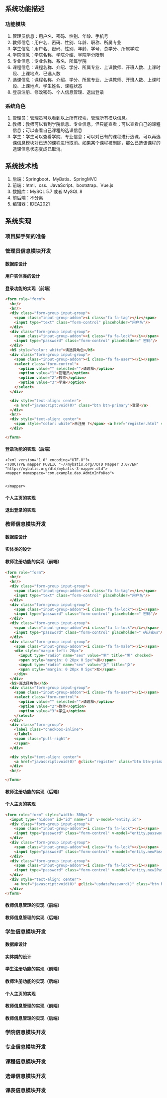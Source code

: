 ## 系统功能描述
### 功能模块

1. 管理员信息：用户名、密码、性别、年龄、手机号
2. 教师信息：用户名、密码、性别、年龄、职称、所属专业
3. 学生信息：用户名、密码、性别、年龄、学号、总学分、所属学院
4. 学院信息：学院名称、学院介绍、学院学分限制
5. 专业信息：专业名称、系名、所属学院
6. 课程信息：课程名称、介绍、学分、所属专业、上课教师、开班人数、上课时段、上课地点、已选人数
7. 选课信息：课程名称、介绍、学分、所属专业、上课教师、开班人数、上课时段、上课地点、学生姓名、课程状态
8. 登录注册、修改密码、个人信息管理、退出登录
### 系统角色

1. 管理员：管理员可以看到以上所有模块，管理所有模块信息。
2. 教师：教师可以看到学院信息、专业信息，但只能查看；可以查看自己的课程信息；可以查看自己课程的选课信息
3. 学生：学生可以查看学院、专业信息；可以对已有的课程进行选课，可以再选课信息模块对已选的课程进行取消。如果某个课程被删除，那么已选该课程的选课信息状态变成已取消。
## 系统技术栈

1. 后端：Springboot、MyBatis、SpringMVC
2. 前端：html、css、JavaScript、bootstrap、Vue.js
3. 数据库：MySQL 5.7 或者 MySQL 8
4. 前后端：不分离
5. 编辑器：IDEA2021
## 系统实现
### 项目脚手架的准备

### 管理员信息模块开发
#### 数据库设计

#### 用户实体类的设计

#### 登录功能的实现（前端）
```html
<form role="form">
  <hr/>
  <br/>
  <div class="form-group input-group">
    <span class="input-group-addon"><i class="fa fa-tag"></i></span>
    <input type="text" class="form-control" placeholder="用户名"/>
  </div>
  <div class="form-group input-group">
    <span class="input-group-addon"><i class="fa fa-lock"></i></span>
    <input type="password" class="form-control" placeholder=" 密码"/>
  </div>
  <h5 style="color: white">请选择角色</h5>
  <div class="form-group input-group">
    <span class="input-group-addon"><i class="fa fa-user"></i></span>
    <select class="form-control">
      <option value="" selected="">请选择</option>
      <option value="1">管理员</option>
      <option value="2">教师</option>
      <option value="3">学生</option>
    </select>
  </div>

  <div style="text-align: center">
    <a href="javascript:void(0)" class="btn btn-primary">登录</a>
  </div>
  <hr/>
  <div style="text-align: center">
    <span style="color: white">未注册 ?</span> <a href="register.html" style="color: yellow">点击这里 </a>
  </div>

</form>
```
#### 登录功能的实现（后端）
```
<?xml version="1.0" encoding="UTF-8"?>
<!DOCTYPE mapper PUBLIC "-//mybatis.org//DTD Mapper 3.0//EN" "http://mybatis.org/dtd/mybatis-3-mapper.dtd">
<mapper namespace="com.example.dao.AdminInfoDao">

    
</mapper>
```
#### 个人主页的实现

#### 退出登录的实现

### 教师信息模块开发
#### 数据库设计
#### 实体类的设计
#### 教师注册功能的实现（前端）
```html
<form role="form">
  <hr/>
  <br/>
  <div class="form-group input-group">
    <span class="input-group-addon"><i class="fa fa-tag"></i></span>
    <input type="text" class="form-control" placeholder="用户名"/>
  </div>
  <div class="form-group input-group">
    <span class="input-group-addon"><i class="fa fa-lock"></i></span>
    <input type="password" class="form-control" placeholder=" 密码"/>
  </div>
  <div class="form-group input-group">
    <span class="input-group-addon"><i class="fa fa-lock"></i></span>
    <input type="password" class="form-control" placeholder=" 确认密码"/>
  </div>
  <div class="form-group input-group">
    <span class="input-group-addon"><i class="fa fa-male"></i></span>
    <div style="margin-left: 20px">
      <input type="radio" name="sex" value="男" title="男" checked>
      <span style="margin: 0 20px 0 5px">男</span>
      <input type="radio" name="sex" value="女" title="女">
      <span style="margin: 0 20px 0 5px">女</span>
    </div>
  </div>
  <h5>请选择角色</h5>
  <div class="form-group input-group">
    <span class="input-group-addon"><i class="fa fa-user"></i></span>
    <select class="form-control">
      <option value="" selected="">请选择</option>
      <option value="2">教师</option>
      <option value="3">学生</option>
    </select>
  </div>
  <div class="form-group">
    <label class="checkbox-inline">
    </label>
    <span class="pull-right">
    </span>
  </div>

  <div style="text-align: center">
    <a href="javascript:void(0)" @click="register" class="btn btn-primary">注册</a>
  </div>
  <hr/>

</form>
```
#### 教师注册功能的实现（后端）

#### 个人主页的实现
```html
<form role="form" style="width: 300px">
  <input type="hidden" id="id" name="id" v-model="entity.id">
  <div class="form-group input-group">
    <span class="input-group-addon"><i class="fa fa-lock"></i></span>
    <input type="password" class="form-control" v-model="entity.password" placeholder="原密码"/>
  </div>
  <div class="form-group input-group">
    <span class="input-group-addon"><i class="fa fa-lock"></i></span>
    <input type="password" class="form-control" v-model="entity.newPassword" placeholder="新密码"/>
  </div>
  <div class="form-group input-group">
    <span class="input-group-addon"><i class="fa fa-lock"></i></span>
    <input type="password" class="form-control" v-model="entity.new2Password" placeholder="确认密码"/>
  </div>
  <div style="text-align: center">
    <a href="javascript:void(0)" @click="updatePassword()" class="btn btn-primary">提交</a>
  </div>
</form>
```
#### 教师信息管理的实现（前端）

#### 教师信息管理的实现（后端）


### 学生信息模块开发
#### 数据库设计

#### 实体类的设计

#### 学生注册功能的实现（前端）

#### 教师注册功能的实现（后端）

#### 个人主页的实现

#### 教师信息管理的实现（前端）

#### 教师信息管理的实现（后端）
### 学院信息模块开发

### 专业信息模块开发

### 课程信息模块开发

### 选课信息模块开发

### 课表信息模块开发




